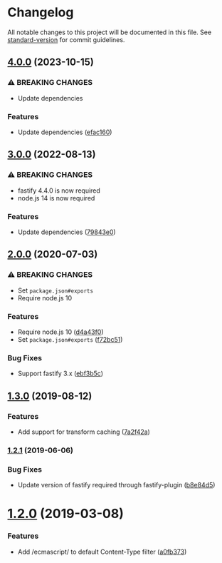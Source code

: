 # Changelog

All notable changes to this project will be documented in this file. See [standard-version](https://github.com/conventional-changelog/standard-version) for commit guidelines.

## [4.0.0](https://github.com/cfware/fastify-babel/compare/v3.0.0...v4.0.0) (2023-10-15)


### ⚠ BREAKING CHANGES

* Update dependencies

### Features

* Update dependencies ([efac160](https://github.com/cfware/fastify-babel/commit/efac1604d86704962ef7d73761d63ab4aff0e3f9))

## [3.0.0](https://github.com/cfware/fastify-babel/compare/v2.0.0...v3.0.0) (2022-08-13)


### ⚠ BREAKING CHANGES

* fastify 4.4.0 is now required
* node.js 14 is now required

### Features

* Update dependencies ([79843e0](https://github.com/cfware/fastify-babel/commit/79843e04627e6fbdfc32df3f242a30252834c6ea))

## [2.0.0](https://github.com/cfware/fastify-babel/compare/v1.3.0...v2.0.0) (2020-07-03)


### ⚠ BREAKING CHANGES

* Set `package.json#exports`
* Require node.js 10

### Features

* Require node.js 10 ([d4a43f0](https://github.com/cfware/fastify-babel/commit/d4a43f007e6e6c3852bfff7c259dda7e8f9a500c))
* Set `package.json#exports` ([f72bc51](https://github.com/cfware/fastify-babel/commit/f72bc51bfde6d0c7c034f8180d19d7c117d5c33a))


### Bug Fixes

* Support fastify 3.x ([ebf3b5c](https://github.com/cfware/fastify-babel/commit/ebf3b5c42e304edcb6e19e23b4e287f657a88c22))

## [1.3.0](https://github.com/cfware/fastify-babel/compare/v1.2.1...v1.3.0) (2019-08-12)


### Features

* Add support for transform caching ([7a2f42a](https://github.com/cfware/fastify-babel/commit/7a2f42a))

### [1.2.1](https://github.com/cfware/fastify-babel/compare/v1.2.0...v1.2.1) (2019-06-06)


### Bug Fixes

* Update version of fastify required through fastify-plugin ([b8e84d5](https://github.com/cfware/fastify-babel/commit/b8e84d5))



# [1.2.0](https://github.com/cfware/fastify-babel/compare/v1.1.0...v1.2.0) (2019-03-08)


### Features

* Add /ecmascript/ to default Content-Type filter ([a0fb373](https://github.com/cfware/fastify-babel/commit/a0fb373))
